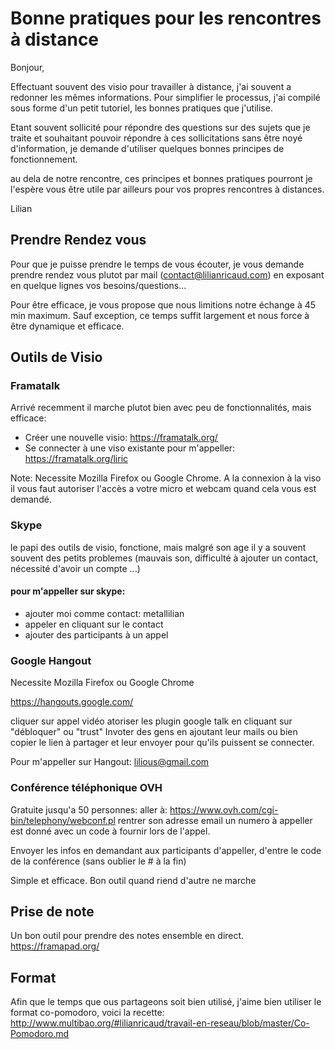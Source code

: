 
# Bonne pratiques pour les rencontres à distance

Bonjour, 

Effectuant souvent des visio pour travailler à distance, j'ai souvent a redonner les mêmes informations. Pour simplifier le processus, j'ai compilé sous forme d'un petit tutoriel, les bonnes pratiques que j'utilise. 

Etant souvent sollicité pour répondre des questions sur des sujets que je traite et souhaitant pouvoir répondre à ces sollicitations sans être noyé d'information, je demande d'utiliser quelques bonnes principes de fonctionnement.

au dela de notre rencontre, ces principes et bonnes pratiques pourront je l'espère vous être utile par ailleurs pour vos propres rencontres à distances.

Lilian

## Prendre Rendez vous

Pour que je puisse prendre le temps de vous écouter, je vous demande prendre rendez vous plutot par mail (contact@lilianricaud.com) en exposant en quelque lignes vos besoins/questions...

Pour être efficace, je vous propose que nous limitions notre échange à 45 min maximum. Sauf exception, ce temps suffit largement et nous force à être dynamique et efficace.


## Outils de Visio

### Framatalk
Arrivé recemment il marche plutot bien avec peu de fonctionnalités, mais efficace:

- Créer une nouvelle visio: https://framatalk.org/
- Se connecter à une viso existante pour m'appeller: https://framatalk.org/liric

Note: Necessite Mozilla Firefox ou Google Chrome. A la connexion à la viso il vous faut autoriser l'accès a votre micro et webcam quand cela vous est demandé.

### Skype

le papi des outils de visio, fonctione, mais malgré son age il y a souvent souvent des petits problemes (mauvais son, difficulté à ajouter un contact, nécessité d'avoir un compte ...) 



#### pour m'appeller sur skype:

- ajouter moi comme contact: metallilian
- appeler en cliquant sur le contact
- ajouter des participants à un appel

### Google Hangout

Necessite Mozilla Firefox ou Google Chrome

https://hangouts.google.com/

cliquer sur appel vidéo
atoriser les plugin google talk en cliquant sur "débloquer" ou "trust"
Invoter des gens en ajoutant leur mails ou bien copier le lien à partager et leur envoyer pour qu'ils puissent se connecter.

Pour m'appeller sur Hangout: lilious@gmail.com



### Conférence téléphonique OVH

Gratuite jusqu'a 50 personnes:
aller à:
https://www.ovh.com/cgi-bin/telephony/webconf.pl
rentrer son adresse email
un numero à appeller est donné avec un code à fournir lors de l'appel.

Envoyer les infos en demandant aux participants d'appeller, d'entre le code de la conférence (sans oublier le # à la fin)

Simple et efficace. Bon outil quand riend d'autre ne marche


## Prise de note
Un bon outil pour prendre des notes ensemble en direct.
https://framapad.org/

## Format

Afin que le temps que ous partageons soit bien utilisé, j'aime bien utiliser le format co-pomodoro, voici la recette: http://www.multibao.org/#lilianricaud/travail-en-reseau/blob/master/Co-Pomodoro.md


